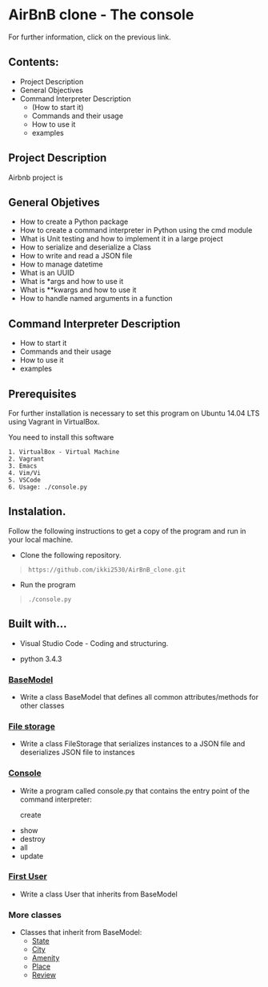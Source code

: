 #  AirBnB clone - The console

For further information, click on the previous link.


##  Contents:

- Project Description
- General Objectives
- Command Interpreter Description
	* (How to start it)
	* Commands and their usage
	* How to use it
    * examples

## Project Description

Airbnb project is 

##  General Objetives

* How to create a Python package
* How to create a command interpreter in Python using the cmd module
* What is Unit testing and how to implement it in a large project
* How to serialize and deserialize a Class
* How to write and read a JSON file
* How to manage datetime
* What is an UUID
* What is *args and how to use it
* What is **kwargs and how to use it
* How to handle named arguments in a function

## Command Interpreter Description

* How to start it
* Commands and their usage
* How to use it
* examples

##  Prerequisites

For further installation is necessary to set this program on Ubuntu 14.04 LTS using Vagrant in VirtualBox.

You need to install this software
```
1. VirtualBox - Virtual Machine
2. Vagrant
3. Emacs
4. Vim/Vi
5. VSCode
6. Usage: ./console.py
```
##  Instalation.

Follow the following instructions to get a copy of the program and run in your local machine.

- Clone the following repository.
> `https://github.com/ikki2530/AirBnB_clone.git`
- Run the program
> `./console.py`

##  Built with...

- Visual Studio Code - Coding and structuring.

- python 3.4.3

###  [BaseModel](./models/base_model.py)

* Write a class BaseModel that defines all common attributes/methods for other classes

###  [File storage](./models/engine/file_storage.py)

* Write a class FileStorage that serializes instances to a JSON file and deserializes JSON file to instances

###  [Console](./console.py)

* Write a program called console.py that contains the entry point of the command interpreter:

  create
- show
- destroy
- all
- update

###  [First User](./models/user.py)
* Write a class User that inherits from BaseModel

###  More classes
* Classes that inherit from BaseModel:
	- [State](./models/state.py)
	- [City](./models/city.py)
	- [Amenity](./models/amenity.py)
	- [Place](./models/place.py)
	- [Review](./models/review.py)
